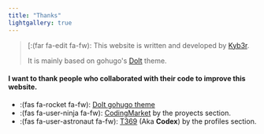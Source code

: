 ```yaml
---
title: "Thanks"
lightgallery: true
---
```


> [:(far fa-edit fa-fw): This website is written and developed by [Kyb3r](https://twitter.com/kyb3rvizsla).
>
> It is mainly based on gohugo's [DoIt](https://github.com/HEIGE-PCloud/DoIt) theme.

#### I want to thank people who collaborated with their code to improve this website.

* :(fas fa-rocket fa-fw): [DoIt gohugo theme](https://github.com/HEIGE-PCloud/DoIt)
* :(fas fa-user-ninja fa-fw): [CodingMarket](https://github.com/codingmarket07) by the proyects section.
* :(fas fa-user-astronaut fa-fw): [T369](https://github.com/t369-real) (Aka **Codex**) by the profiles section.